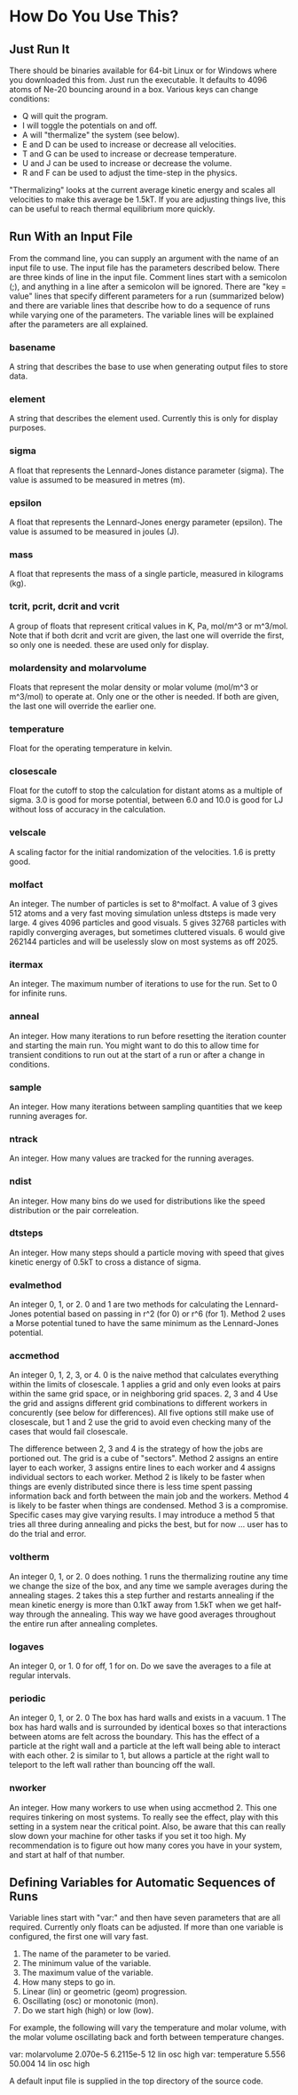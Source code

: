 # How Do You Use This?

## Just Run It

There should be binaries available for 64-bit Linux or for Windows
where you downloaded this from. Just run the executable. It defaults
to 4096 atoms of Ne-20 bouncing around in a box. Various keys can
change conditions:

- Q will quit the program.
- I will toggle the potentials on and off.
- A will "thermalize" the system (see below).
- E and D can be used to increase or decrease all velocities.
- T and G can be used to increase or decrease temperature.
- U and J can be used to increase or decrease the volume.
- R and F can be used to adjust the time-step in the physics.

"Thermalizing" looks at the current average kinetic energy and scales
all velocities to make this average be 1.5kT. If you are adjusting
things live, this can be useful to reach thermal equilibrium more
quickly.

## Run With an Input File

From the command line, you can supply an argument with the name of an
input file to use. The input file has the parameters described
below. There are three kinds of line in the input file. Comment lines
start with a semicolon (;), and anything in a line after a semicolon
will be ignored. There are "key = value" lines that specify different
parameters for a run (summarized below) and there are variable lines
that describe how to do a sequence of runs while varying one of the
parameters. The variable lines will be explained after the parameters
are all explained.

### basename

A string that describes the base to use when generating output files
to store data.

### element

A string that describes the element used. Currently this is only for
display purposes.

### sigma

A float that represents the Lennard-Jones distance parameter
(sigma). The value is assumed to be measured in metres (m).

### epsilon

A float that represents the Lennard-Jones energy parameter
(epsilon). The value is assumed to be measured in joules (J).

### mass

A float that represents the mass of a single particle, measured in
kilograms (kg).

### tcrit, pcrit, dcrit and vcrit

A group of floats that represent critical values in K, Pa, mol/m^3 or
m^3/mol.  Note that if both dcrit and vcrit are given, the last one
will override the first, so only one is needed. these are used only
for display.

### molardensity and molarvolume

Floats that represent the molar density or molar volume (mol/m^3 or
m^3/mol) to operate at. Only one or the other is needed. If both are
given, the last one will override the earlier one.

### temperature

Float for the operating temperature in kelvin.

### closescale

Float for the cutoff to stop the calculation for distant atoms as a
multiple of sigma. 3.0 is good for morse potential, between 6.0 and
10.0 is good for LJ without loss of accuracy in the calculation.

### velscale

A scaling factor for the initial randomization of the velocities. 1.6
is pretty good.

### molfact

An integer. The number of particles is set to 8^molfact. A value of 3
gives 512 atoms and a very fast moving simulation unless dtsteps is
made very large. 4 gives 4096 particles and good visuals. 5 gives
32768 particles with rapidly converging averages, but sometimes
cluttered visuals. 6 would give 262144 particles and will be uselessly
slow on most systems as off 2025.

### itermax

An integer. The maximum number of iterations to use for the run. Set
to 0 for infinite runs.

### anneal

An integer. How many iterations to run before resetting the iteration
counter and starting the main run. You might want to do this to allow
time for transient conditions to run out at the start of a run or
after a change in conditions.

### sample

An integer. How many iterations between sampling quantities that we
keep running averages for.

### ntrack

An integer. How many values are tracked for the running averages.

### ndist

An integer. How many bins do we used for distributions like the speed
distribution or the pair correleation.

### dtsteps

An integer. How many steps should a particle moving with speed that
gives kinetic energy of 0.5kT to cross a distance of sigma.

### evalmethod

An integer 0, 1, or 2. 0 and 1 are two methods for calculating the
Lennard-Jones potential based on passing in r^2 (for 0) or r^6 (for
1). Method 2 uses a Morse potential tuned to have the same minimum as
the Lennard-Jones potential.

### accmethod

An integer 0, 1, 2, 3, or 4. 0 is the naive method that calculates
everything within the limits of closescale. 1 applies a grid and only
even looks at pairs within the same grid space, or in neighboring grid
spaces. 2, 3 and 4 Use the grid and assigns different grid
combinations to different workers in concurently (see below for
differences). All five options still make use of closescale, but 1 and
2 use the grid to avoid even checking many of the cases that would
fail closescale.

The difference between 2, 3 and 4 is the strategy of how the jobs are
portioned out. The grid is a cube of "sectors". Method 2 assigns an
entire layer to each worker, 3 assigns entire lines to each worker and
4 assigns individual sectors to each worker. Method 2 is likely to be
faster when things are evenly distributed since there is less time
spent passing information back and forth between the main job and the
workers. Method 4 is likely to be faster when things are
condensed. Method 3 is a compromise. Specific cases may give varying
results. I may introduce a method 5 that tries all three during
annealing and picks the best, but for now ... user has to do the trial
and error.

### voltherm

An integer 0, 1, or 2. 0 does nothing. 1 runs the thermalizing routine
any time we change the size of the box, and any time we sample
averages during the annealing stages. 2 takes this a step further and
restarts annealing if the mean kinetic energy is more than 0.1kT away
from 1.5kT when we get half-way through the annealing. This way we
have good averages throughout the entire run after annealing
completes.

### logaves

An integer 0, or 1. 0 for off, 1 for on. Do we save the averages to a
file at regular intervals.

### periodic

An integer 0, 1, or 2. 0 The box has hard walls and exists in a
vacuum. 1 The box has hard walls and is surrounded by identical boxes
so that interactions between atoms are felt across the boundary. This
has the effect of a particle at the right wall and a particle at the
left wall being able to interact with each other. 2 is similar to 1,
but allows a particle at the right wall to teleport to the left wall
rather than bouncing off the wall.

### nworker

An integer. How many workers to use when using accmethod 2. This one
requires tinkering on most systems. To really see the effect, play
with this setting in a system near the critical point. Also, be aware
that this can really slow down your machine for other tasks if you set
it too high. My recommendation is to figure out how many cores you
have in your system, and start at half of that number.

## Defining Variables for Automatic Sequences of Runs

Variable lines start with "var:" and then have seven parameters that
are all required. Currently only floats can be adjusted. If more than
one variable is configured, the first one will vary fast.

1. The name of the parameter to be varied.
2. The minimum value of the variable.
3. The maximum value of the variable.
4. How many steps to go in.
5. Linear (lin) or geometric (geom) progression.
6. Oscillating (osc) or monotonic (mon).
7. Do we start high (high) or low (low).

For example, the following will vary the temperature and molar volume,
with the molar volume oscillating back and forth between temperature
changes.

var: molarvolume 2.070e-5 6.2115e-5 12 lin osc high
var: temperature 5.556 50.004 14 lin osc high

A default input file is supplied in the top directory of the source
code.
